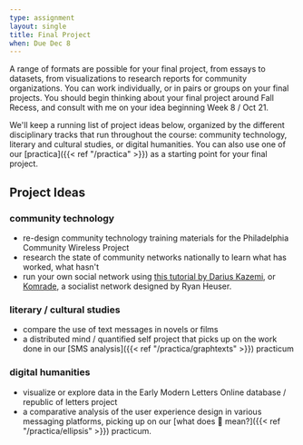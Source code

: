 ```yaml
---
type: assignment
layout: single
title: Final Project
when: Due Dec 8
---
```


A range of formats are possible for your final project, from essays to datasets, from visualizations to research reports for community organizations. You can work individually, or in pairs or groups on your final projects. You should begin thinking about your final project around Fall Recess, and consult with me on your idea beginning Week 8 / Oct 21.

We'll keep a running list of project ideas below, organized by the different disciplinary tracks that run throughout the course: community technology, literary and cultural studies, or digital humanities. You can also use one of our [practica]({{< ref "/practica" >}}) as a starting point for your final project.

<div class="tc center">

## Project Ideas

</div>

### community technology
- re-design community technology training materials for the Philadelphia Community Wireless Project
- research the state of community networks nationally to learn what has worked, what hasn't
- run your own social network using [this tutorial by Darius Kazemi](https://runyourown.social/), or [Komrade](https://github.com/quadrismegistus/Komrade), a socialist network designed by Ryan Heuser.

### literary / cultural studies

- compare the use of text messages in novels or films
- a distributed mind / quantified self project that picks up on the work done in our [SMS analysis]({{< ref "/practica/graphtexts" >}}) practicum

### digital humanities

- visualize or explore data in the Early Modern Letters Online database / republic of letters project
- a comparative analysis of the user experience design in various messaging platforms, picking up on our [what does 💬 mean?]({{< ref "/practica/ellipsis" >}}) practicum.